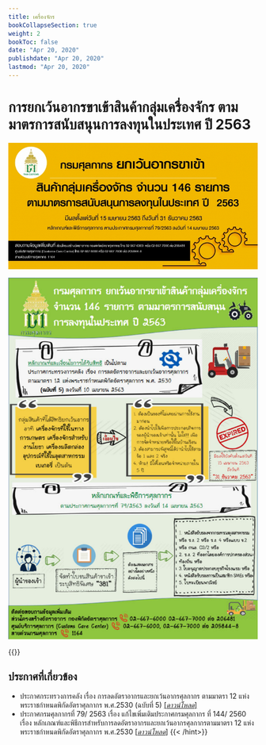 ```yaml
---
title: เครื่องจักร
bookCollapseSection: true
weight: 2
bookToc: false
date: "Apr 20, 2020"
publishdate: "Apr 20, 2020"
lastmod: "Apr 20, 2020"
---
```


การยกเว้นอากรขาเข้าสินค้ากลุ่มเครื่องจักร ตามมาตรการสนับสนุนการลงทุนในประเทศ ปี 2563
====

![](https://github.com/ecs-support/knowledge-center/raw/master/img/announce/covid-19/img-02-01.jpg)

![](https://github.com/ecs-support/knowledge-center/raw/master/img/announce/covid-19/img-02-02.png)

{{<hint success>}}
## ประกาศที่เกี่ยวข้อง 

- ประกาศกระทรวงการคลัง เรื่อง การลดอัตราอากรและยกเว้นอากรศุลกากร ตามมาตรา 12 แห่งพระราชกำหนดพิกัดอัตราศุลกากร พ.ศ.2530 (ฉบับที่ 5) [[*ดาวน์โหลด*]](http://www.customs.go.th/data_files/d720ca910b424f84981b04fc3fa7faec.pdf)  
- ประกาศกรมศุลกากรที่ 79/ 2563 เรื่อง แก้ไขเพิ่มเติมประกาศกรมศุลกากร ที่ 144/ 2560 เรื่อง หลักเกณฑ์และพิธีการสำหรับการลดอัตราอากรและยกเว้นอากรศุลกากรตามมาตรา 12 แห่งพระราชกำหนดพิกัดอัตราศุลกากร พ.ศ.2530 [[*ดาวน์โหลด*]](http://www.customs.go.th/cont_strc_download_with_docno_date.php?lang=th&top_menu=menu_homepage&current_id=14232832414a505f4a464b47464b4a)
{{< /hint>}}